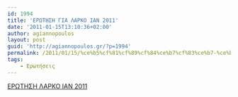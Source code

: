 ```yaml
---
id: 1994
title: 'ΕΡΩΤΗΣΗ ΓΙΑ ΛΑΡΚΟ ΙΑΝ 2011'
date: '2011-01-15T13:10:36+02:00'
author: agiannopoulos
layout: post
guid: 'http://agiannopoulos.gr/?p=1994'
permalink: /2011/01/15/%ce%b5%cf%81%cf%89%cf%84%ce%b7%cf%83%ce%b7-%ce%b3%ce%b9%ce%b1-%ce%bb%ce%b1%cf%81%ce%ba%ce%bf-%ce%b9%ce%b1%ce%bd-2011/
tags:
    - Ερωτήσεις
---
```


[ΕΡΩΤΗΣΗ ΛΑΡΚΟ ΙΑΝ 2011](/wp-content/uploads/2012/04/ceb5cf81cf89cf84ceb7cf83ceb7-cebbceb1cf81cebacebf-ceb9ceb1cebd-2011.doc)